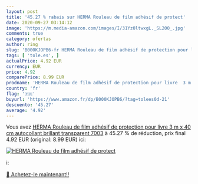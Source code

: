 ```yaml
---
layout: post
title: '45.27 % rabais sur HERMA Rouleau de film adhésif de protect'
date: 2020-09-27 03:14:12
image: 'https://m.media-amazon.com/images/I/31Yz0ltwxgL._SL200_.jpg'
comments: true
category: ofertas
author: ring
slug: 'B000KJOPB6-fr HERMA Rouleau de film adhésif de protection pour livre 3 m...'
tags: [ 'tole.es', ]
actualPrice: 4.92 EUR
currency: EUR
price: 4.92
comparePrice: 8.99 EUR
prodname: 'HERMA Rouleau de film adhésif de protection pour livre  3 m x 40 cm  autocollant  brillant  transparent  7003'
country: 'fr'
flag: '🇫🇷'
buyurl: 'https://www.amazon.fr/dp/B000KJOPB6/?tag=tolees0d-21'
descuento: '45.27'
average: '4.92'
---
```


Vous avez [HERMA Rouleau de film adhésif de protection pour livre  3 m x 40 cm  autocollant  brillant  transparent  7003](https://www.amazon.fr/dp/B000KJOPB6/?tag=tolees0d-21)  à  45.27 % de réduction, prix final  4.92 EUR (original: 8.99 EUR) ici:

[![HERMA Rouleau de film adhésif de protect](https://m.media-amazon.com/images/I/31Yz0ltwxgL._SL200_.jpg)](https://www.amazon.fr/dp/B000KJOPB6/?tag=tolees0d-21)

ℹ️:


[🛒 Achetez-le maintenant!!](https://www.amazon.fr/dp/B000KJOPB6/?tag=tolees0d-21)
